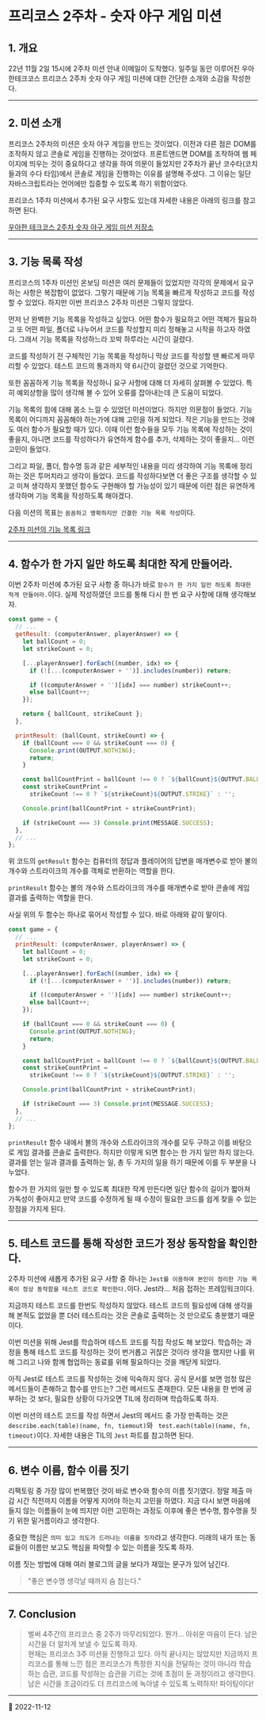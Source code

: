 # 프리코스 2주차 - 숫자 야구 게임 미션

## 1. 개요

22년 11월 2일 15시에 2주차 미션 안내 이메일이 도착했다. 일주일 동안 이루어진 우아한테크코스 프리코스 2주차 숫자 야구 게임 미션에 대한 간단한 소개와 소감을 작성한다.

---

## 2. 미션 소개

프리코스 2주차의 미션은 숫자 야구 게임을 만드는 것이었다. 이전과 다른 점은 DOM를 조작하지 않고 콘솔로 게임을 진행하는 것이었다. 프론트앤드면 DOM를 조작하여 웹 페이지에 띄우는 것이 중요하다고 생각을 하여 의문이 들었지만 2주차가 끝난 코수타(코치들과의 수다 타임)에서 콘솔로 게임을 진행하는 이유를 설명해 주셨다. 그 이유는 일단 자바스크립트라는 언어에만 집중할 수 있도록 하기 위함이었다.

프리코스 1주차 미션에서 추가된 요구 사항도 있는데 자세한 내용은 아래의 링크를 참고하면 된다.

[우아한 테크코스 2주차 숫자 야구 게임 미션 저장소](https://github.com/woowacourse-precourse/javascript-baseball)

---

## 3. 기능 목록 작성

프리코스의 1주차 미션인 온보딩 미션은 여러 문제들이 있었지만 각각의 문제에서 요구하는 사항은 복잡함이 없었다. 그렇기 때문에 기능 목록을 빠르게 작성하고 코드를 작성할 수 있었다. 하지만 이번 프리코스 2주차 미션은 그렇지 않았다.

먼저 난 완벽한 기능 목록을 작성하고 싶었다. 어떤 함수가 필요하고 어떤 객체가 필요하고 또 어떤 파일, 폴더로 나누어서 코드를 작성할지 미리 정해놓고 시작을 하고자 하였다. 그래서 기능 목록을 작성하느라 꼬박 하루라는 시간이 걸렸다.

코드를 작성하기 전 구체적인 기능 목록을 작성하니 막상 코드를 작성할 땐 빠르게 마무리할 수 있었다. 테스트 코드의 통과까지 약 6시간이 걸렸던 것으로 기억한다.

또한 꼼꼼하게 기능 목록을 작성하니 요구 사항에 대해 더 자세히 살펴볼 수 있었다. 특히 예외상항을 많이 생각해 볼 수 있어 오류를 잡아내는데 큰 도움이 되었다.

기능 목록의 힘에 대해 몸소 느낄 수 있었던 미션이었다. 하지만 의문점이 들었다. 기능 목록이 어디까지 꼼꼼해야 하는가에 대해 고민을 하게 되었다. 작은 기능을 만드는 것에도 여러 함수가 필요할 때가 있다. 이때 이런 함수들을 모두 기능 목록에 작성하는 것이 좋을지, 아니면 코드를 작성하다가 유연하게 함수를 추가, 삭제하는 것이 좋을지... 이런 고민이 들었다.

그리고 파일, 폴더, 함수명 등과 같은 세부적인 내용을 미리 생각하여 기능 목록에 정리하는 것은 투머치라고 생각이 들었다. 코드를 작성하다보면 더 좋은 구조를 생각할 수 있고 미쳐 생각하지 못했던 함수도 구현해야 할 가능성이 있기 때문에 이런 점은 유연하게 생각하며 기능 목록을 작성하도록 해야겠다.

다음 미션의 목표는 `꼼꼼하고 명확하지만 간결한 기능 목록 작성`이다.

[2주차 미션의 기능 목록 링크](https://github.com/nlom0218/javascript-baseball/tree/nlom0218/docs)

---

## 4. 함수가 한 가지 일만 하도록 최대한 작게 만들어라.

이번 2주차 미션에 추가된 요구 사항 중 하나가 바로 `함수가 한 가지 일만 하도록 최대한 적게 만들어라.`이다. 실제 작성하였던 코드를 통해 다시 한 번 요구 사항에 대해 생각해보자.

```javascript
const game = {
  // ...
  getResult: (computerAnswer, playerAnswer) => {
    let ballCount = 0;
    let strikeCount = 0;

    [...playerAnswer].forEach((number, idx) => {
      if (![...(computerAnswer + '')].includes(number)) return;

      if ((computerAnswer + '')[idx] === number) strikeCount++;
      else ballCount++;
    });

    return { ballCount, strikeCount };
  },

  printResult: (ballCount, strikeCount) => {
    if (ballCount === 0 && strikeCount === 0) {
      Console.print(OUTPUT.NOTHING);
      return;
    }

    const ballCountPrint = ballCount !== 0 ? `${ballCount}${OUTPUT.BALL} ` : '';
    const strikeCountPrint =
      strikeCount !== 0 ? `${strikeCount}${OUTPUT.STRIKE}` : '';

    Console.print(ballCountPrint + strikeCountPrint);

    if (strikeCount === 3) Console.print(MESSAGE.SUCCESS);
  },
  // ...
};
```

위 코드의 `getResult` 함수는 컴퓨터의 정답과 플레이어의 답변을 매개변수로 받아 볼의 개수와 스트라이크의 개수를 객체로 반환하는 역할을 한다.

`printResult` 함수는 볼의 개수와 스트라이크의 개수를 매개변수로 받아 콘솔에 게임 결과를 출력하는 역할을 한다.

사실 위의 두 함수는 하나로 묶어서 작성할 수 있다. 바로 아래와 같이 말이다.

```javascript
const game = {
  // ...
  printResult: (computerAnswer, playerAnswer) => {
    let ballCount = 0;
    let strikeCount = 0;

    [...playerAnswer].forEach((number, idx) => {
      if (![...(computerAnswer + '')].includes(number)) return;

      if ((computerAnswer + '')[idx] === number) strikeCount++;
      else ballCount++;
    });

    if (ballCount === 0 && strikeCount === 0) {
      Console.print(OUTPUT.NOTHING);
      return;
    }

    const ballCountPrint = ballCount !== 0 ? `${ballCount}${OUTPUT.BALL} ` : '';
    const strikeCountPrint =
      strikeCount !== 0 ? `${strikeCount}${OUTPUT.STRIKE}` : '';

    Console.print(ballCountPrint + strikeCountPrint);

    if (strikeCount === 3) Console.print(MESSAGE.SUCCESS);
  },
  // ...
};
```

`printResult` 함수 내에서 볼의 개수와 스트라이크의 개수를 모두 구하고 이를 바탕으로 게임 결과를 콘솔로 출력한다. 하지만 이렇게 되면 함수는 한 가지 일만 하지 않는다. 결과를 얻는 일과 결과를 출력하는 일, 총 두 가지의 일을 하기 때문에 이를 두 부분을 나누었다.

함수가 한 가지의 일만 할 수 있도록 최대한 작게 만든다면 일단 함수의 길이가 짧아져 가독성이 좋아지고 만약 코드를 수정하게 될 때 수정이 필요한 코드를 쉽게 찾을 수 있는 장점을 가지게 된다.

---

## 5. 테스트 코드를 통해 작성한 코드가 정상 동작함을 확인한다.

2주차 미션에 새롭게 추가된 요구 사항 중 하나는 `Jest를 이용하여 본인이 정리한 기능 목록이 정상 동작함을 테스트 코드로 확인한다.`이다. Jest라... 처음 접하는 프레임워크이다.

지금까지 테스트 코드를 한번도 작성하지 않았다. 테스트 코드의 필요성에 대해 생각을 해 본적도 없었을 뿐 더러 테스트라는 것은 콘솔로 출력하는 것 만으로도 충분했기 때문이다.

이번 미션을 위해 Jest를 학습하며 테스트 코드를 직접 작성도 해 보았다. 학습하는 과정을 통해 테스트 코드를 작성하는 것이 번거롭고 귀찮은 것이라 생각을 했지만 나를 위해 그리고 나와 함께 협업하는 동료를 위해 필요하다는 것을 깨닫게 되었다.

아직 Jest로 테스트 코드를 작성하는 것에 익숙하지 않다. 공식 문서를 보면 엄청 많은 메서드들이 존해하고 함수를 만드는? 그런 메서드도 존재한다. 모든 내용을 한 번에 공부하는 것 보다, 필요한 상황이 다가오면 TIL에 정리하며 학습하도록 하자.

이번 미션의 테스트 코드를 작성 하면서 Jest의 메서드 중 가장 만족하는 것은 `describe.each(table)(name, fn, tiemout)`와 ` test.each(table)(name, fn, timeout)`이다. 자세한 내용은 TIL의 `Jest` 파트를 참고하면 된다.

---

## 6. 변수 이름, 함수 이름 짓기

리팩토링 중 가장 많이 번복했던 것이 바로 변수와 함수의 이름 짓기였다. 정말 제출 마감 시간 직전까지 이름을 어떻게 지어야 하는지 고민을 하였다. 지금 다시 보면 마음에 들지 않는 이름들이 눈에 띄지만 이런 고민하는 과정도 이후에 좋은 변수명, 함수명을 짓기 위한 밑거름이라고 생각한다.

중요한 핵심은 `의미 있고 의도가 드러나는 이름을 짓자`라고 생각한다. 미래의 내가 또는 동료들이 이름만 보고도 핵심을 파악할 수 있는 이름을 짓도록 하자.

이름 짓는 방법에 대해 여러 블로그의 글을 보다가 재밌는 문구가 있어 남긴다.

> "좋은 변수명 생각날 때까지 숨 참는다."

---

## 7. Conclusion

> 벌써 4주간의 프리코스 중 2주가 마무리되었다. 뭔가... 아쉬운 마음이 든다. 남은 시간을 더 알차게 보낼 수 있도록 하자.  
> 현재는 프리코스 3주 미션을 진행하고 있다. 아직 끝나지는 않았지만 지금까지 프리코스를 통해 느낀 점은 프리코스가 특정한 지식을 전달하는 것이 아니라 학습하는 습관, 코드를 작성하는 습관을 기르는 것에 초점이 둔 과정이라고 생각한다. 남은 시간을 조금이라도 더 프리코스에 녹아낼 수 있도록 노력하자! 파이팅이다!

---

📅 2022-11-12
